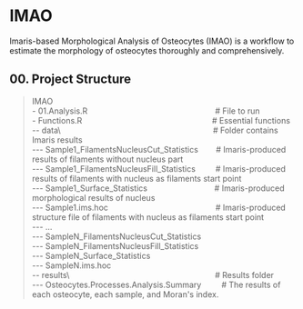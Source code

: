# IMAO

Imaris-based Morphological Analysis of Osteocytes (IMAO) is a workflow to estimate the morphology of osteocytes thoroughly and comprehensively.

## 00. Project Structure

> IMAO<br>
\- 01.Analysis.R&nbsp;&nbsp;&nbsp;&nbsp;&nbsp;&nbsp;&nbsp;&nbsp;&nbsp;&nbsp;&nbsp;&nbsp;&nbsp;&nbsp;&nbsp;&nbsp;&nbsp;&nbsp;&nbsp;&nbsp;&nbsp;&nbsp;&nbsp;&nbsp;&nbsp;&nbsp;&nbsp;&nbsp;&nbsp;&nbsp;&nbsp;&nbsp;&nbsp;&nbsp;&nbsp;&nbsp;&nbsp;&nbsp;&nbsp;&nbsp;&nbsp;&nbsp;&nbsp;&nbsp;&nbsp;&nbsp;&nbsp;&nbsp;&nbsp;&nbsp;&nbsp;&nbsp;&nbsp;&nbsp;&nbsp;&nbsp;&nbsp;# File to run<br>
\- Functions.R&nbsp;&nbsp;&nbsp;&nbsp;&nbsp;&nbsp;&nbsp;&nbsp;&nbsp;&nbsp;&nbsp;&nbsp;&nbsp;&nbsp;&nbsp;&nbsp;&nbsp;&nbsp;&nbsp;&nbsp;&nbsp;&nbsp;&nbsp;&nbsp;&nbsp;&nbsp;&nbsp;&nbsp;&nbsp;&nbsp;&nbsp;&nbsp;&nbsp;&nbsp;&nbsp;&nbsp;&nbsp;&nbsp;&nbsp;&nbsp;&nbsp;&nbsp;&nbsp;&nbsp;&nbsp;&nbsp;&nbsp;&nbsp;&nbsp;&nbsp;&nbsp;&nbsp;&nbsp;&nbsp;&nbsp;&nbsp;&nbsp;&nbsp;# Essential functions<br>
\-\- data\\&nbsp;&nbsp;&nbsp;&nbsp;&nbsp;&nbsp;&nbsp;&nbsp;&nbsp;&nbsp;&nbsp;&nbsp;&nbsp;&nbsp;&nbsp;&nbsp;&nbsp;&nbsp;&nbsp;&nbsp;&nbsp;&nbsp;&nbsp;&nbsp;&nbsp;&nbsp;&nbsp;&nbsp;&nbsp;&nbsp;&nbsp;&nbsp;&nbsp;&nbsp;&nbsp;&nbsp;&nbsp;&nbsp;&nbsp;&nbsp;&nbsp;&nbsp;&nbsp;&nbsp;&nbsp;&nbsp;&nbsp;&nbsp;&nbsp;&nbsp;&nbsp;&nbsp;&nbsp;&nbsp;&nbsp;&nbsp;&nbsp;&nbsp;&nbsp;&nbsp;&nbsp;&nbsp;&nbsp;&nbsp;&nbsp;&nbsp;&nbsp;&nbsp;# Folder contains Imaris results<br>
\-\-\- Sample1_FilamentsNucleusCut_Statistics&nbsp;&nbsp;&nbsp;&nbsp;&nbsp;&nbsp;&nbsp;&nbsp;# Imaris-produced results of filaments without nucleus part<br>
\-\-\- Sample1_FilamentsNucleusFill_Statistics&nbsp;&nbsp;&nbsp;&nbsp;&nbsp;&nbsp;&nbsp;&nbsp;&nbsp;# Imaris-produced results of filaments with nucleus as filaments start point<br>
\-\-\- Sample1_Surface_Statistics&nbsp;&nbsp;&nbsp;&nbsp;&nbsp;&nbsp;&nbsp;&nbsp;&nbsp;&nbsp;&nbsp;&nbsp;&nbsp;&nbsp;&nbsp;&nbsp;&nbsp;&nbsp;&nbsp;&nbsp;&nbsp;&nbsp;&nbsp;&nbsp;&nbsp;&nbsp;&nbsp;&nbsp;&nbsp;&nbsp;# Imaris-produced morphological results of nucleus<br>
\-\-\- Sample1.ims.hoc&nbsp;&nbsp;&nbsp;&nbsp;&nbsp;&nbsp;&nbsp;&nbsp;&nbsp;&nbsp;&nbsp;&nbsp;&nbsp;&nbsp;&nbsp;&nbsp;&nbsp;&nbsp;&nbsp;&nbsp;&nbsp;&nbsp;&nbsp;&nbsp;&nbsp;&nbsp;&nbsp;&nbsp;&nbsp;&nbsp;&nbsp;&nbsp;&nbsp;&nbsp;&nbsp;&nbsp;&nbsp;&nbsp;&nbsp;&nbsp;&nbsp;&nbsp;&nbsp;&nbsp;&nbsp;&nbsp;&nbsp;&nbsp;# Imaris-produced structure file of filaments with nucleus as filaments start point<br>
\-\-\- ...<br>
\-\-\- SampleN_FilamentsNucleusCut_Statistics<br>
\-\-\- SampleN_FilamentsNucleusFill_Statistics<br>
\-\-\- SampleN_Surface_Statistics<br>
\-\-\- SampleN.ims.hoc<br>
\-\- results\\&nbsp;&nbsp;&nbsp;&nbsp;&nbsp;&nbsp;&nbsp;&nbsp;&nbsp;&nbsp;&nbsp;&nbsp;&nbsp;&nbsp;&nbsp;&nbsp;&nbsp;&nbsp;&nbsp;&nbsp;&nbsp;&nbsp;&nbsp;&nbsp;&nbsp;&nbsp;&nbsp;&nbsp;&nbsp;&nbsp;&nbsp;&nbsp;&nbsp;&nbsp;&nbsp;&nbsp;&nbsp;&nbsp;&nbsp;&nbsp;&nbsp;&nbsp;&nbsp;&nbsp;&nbsp;&nbsp;&nbsp;&nbsp;&nbsp;&nbsp;&nbsp;&nbsp;&nbsp;&nbsp;&nbsp;&nbsp;&nbsp;&nbsp;&nbsp;&nbsp;&nbsp;&nbsp;&nbsp;&nbsp;&nbsp;# Results folder<br>
\-\-\- Osteocytes.Processes.Analysis.Summary&nbsp;&nbsp;&nbsp;&nbsp;&nbsp;&nbsp;&nbsp;&nbsp;&nbsp;# The results of each osteocyte, each sample, and Moran's index. <br>
